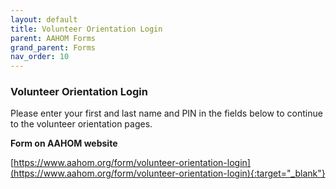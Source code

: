 ```yaml
---
layout: default
title: Volunteer Orientation Login
parent: AAHOM Forms
grand_parent: Forms
nav_order: 10
---
```


### Volunteer Orientation Login

Please enter your first and last name and PIN in the fields below to continue to the volunteer orientation pages.

**Form on AAHOM website**

[https://www.aahom.org/form/volunteer-orientation-login](https://www.aahom.org/form/volunteer-orientation-login){:target="_blank"}